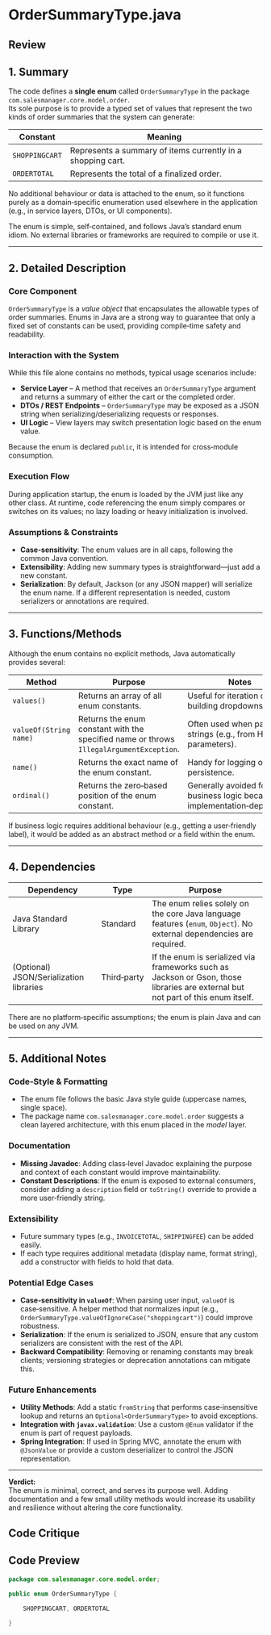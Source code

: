 # OrderSummaryType.java

## Review

## 1. Summary  

The code defines a **single enum** called `OrderSummaryType` in the package `com.salesmanager.core.model.order`.  
Its sole purpose is to provide a typed set of values that represent the two kinds of order summaries that the system can generate:  

| Constant | Meaning |
|----------|---------|
| `SHOPPINGCART` | Represents a summary of items currently in a shopping cart. |
| `ORDERTOTAL`   | Represents the total of a finalized order. |

No additional behaviour or data is attached to the enum, so it functions purely as a domain‑specific enumeration used elsewhere in the application (e.g., in service layers, DTOs, or UI components).  

The enum is simple, self‑contained, and follows Java’s standard enum idiom. No external libraries or frameworks are required to compile or use it.

---

## 2. Detailed Description  

### Core Component  
`OrderSummaryType` is a *value object* that encapsulates the allowable types of order summaries. Enums in Java are a strong way to guarantee that only a fixed set of constants can be used, providing compile‑time safety and readability.

### Interaction with the System  
While this file alone contains no methods, typical usage scenarios include:

- **Service Layer** – A method that receives an `OrderSummaryType` argument and returns a summary of either the cart or the completed order.
- **DTOs / REST Endpoints** – `OrderSummaryType` may be exposed as a JSON string when serializing/deserializing requests or responses.  
- **UI Logic** – View layers may switch presentation logic based on the enum value.

Because the enum is declared `public`, it is intended for cross‑module consumption.

### Execution Flow  
During application startup, the enum is loaded by the JVM just like any other class. At runtime, code referencing the enum simply compares or switches on its values; no lazy loading or heavy initialization is involved.  

### Assumptions & Constraints  
- **Case‑sensitivity**: The enum values are in all caps, following the common Java convention.  
- **Extensibility**: Adding new summary types is straightforward—just add a new constant.  
- **Serialization**: By default, Jackson (or any JSON mapper) will serialize the enum name. If a different representation is needed, custom serializers or annotations are required.

---

## 3. Functions/Methods  

Although the enum contains no explicit methods, Java automatically provides several:

| Method | Purpose | Notes |
|--------|---------|-------|
| `values()` | Returns an array of all enum constants. | Useful for iteration or building dropdowns. |
| `valueOf(String name)` | Returns the enum constant with the specified name or throws `IllegalArgumentException`. | Often used when parsing strings (e.g., from HTTP parameters). |
| `name()` | Returns the exact name of the enum constant. | Handy for logging or persistence. |
| `ordinal()` | Returns the zero‑based position of the enum constant. | Generally avoided for business logic because it’s implementation‑dependent. |

If business logic requires additional behaviour (e.g., getting a user‑friendly label), it would be added as an abstract method or a field within the enum.

---

## 4. Dependencies  

| Dependency | Type | Purpose |
|------------|------|---------|
| Java Standard Library | Standard | The enum relies solely on the core Java language features (`enum`, `Object`). No external dependencies are required. |
| (Optional) JSON/Serialization libraries | Third‑party | If the enum is serialized via frameworks such as Jackson or Gson, those libraries are external but not part of this enum itself. |

There are no platform‑specific assumptions; the enum is plain Java and can be used on any JVM.

---

## 5. Additional Notes  

### Code‑Style & Formatting  
- The enum file follows the basic Java style guide (uppercase names, single space).  
- The package name `com.salesmanager.core.model.order` suggests a clean layered architecture, with this enum placed in the *model* layer.

### Documentation  
- **Missing Javadoc**: Adding class‑level Javadoc explaining the purpose and context of each constant would improve maintainability.  
- **Constant Descriptions**: If the enum is exposed to external consumers, consider adding a `description` field or `toString()` override to provide a more user‑friendly string.

### Extensibility  
- Future summary types (e.g., `INVOICETOTAL`, `SHIPPINGFEE`) can be added easily.  
- If each type requires additional metadata (display name, format string), add a constructor with fields to hold that data.

### Potential Edge Cases  
- **Case‑sensitivity in `valueOf`**: When parsing user input, `valueOf` is case‑sensitive. A helper method that normalizes input (e.g., `OrderSummaryType.valueOfIgnoreCase("shoppingcart")`) could improve robustness.  
- **Serialization**: If the enum is serialized to JSON, ensure that any custom serializers are consistent with the rest of the API.  
- **Backward Compatibility**: Removing or renaming constants may break clients; versioning strategies or deprecation annotations can mitigate this.

### Future Enhancements  
- **Utility Methods**: Add a static `fromString` that performs case‑insensitive lookup and returns an `Optional<OrderSummaryType>` to avoid exceptions.  
- **Integration with `javax.validation`**: Use a custom `@Enum` validator if the enum is part of request payloads.  
- **Spring Integration**: If used in Spring MVC, annotate the enum with `@JsonValue` or provide a custom deserializer to control the JSON representation.

---

**Verdict:**  
The enum is minimal, correct, and serves its purpose well. Adding documentation and a few small utility methods would increase its usability and resilience without altering the core functionality.

## Code Critique



## Code Preview

```java
package com.salesmanager.core.model.order;

public enum OrderSummaryType {
	
	SHOPPINGCART, ORDERTOTAL

}



```
